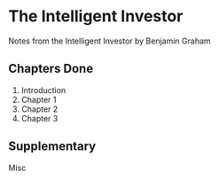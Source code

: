 # The Intelligent Investor
Notes from the Intelligent Investor by Benjamin Graham 

## Chapters Done
1. Introduction
2. Chapter 1
3. Chapter 2
4. Chapter 3

## Supplementary
Misc
